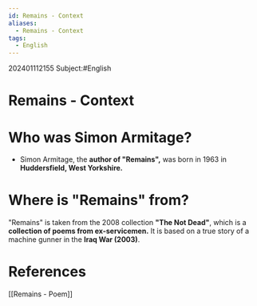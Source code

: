 ```yaml
---
id: Remains - Context
aliases:
  - Remains - Context
tags:
  - English
---
```

202401112155
Subject:#English

# Remains - Context

# Who was Simon Armitage?

- Simon Armitage, the **author of "Remains",** was born in 1963 in **Huddersfield, West Yorkshire.** 

# Where is "Remains" from?

"Remains" is taken from the 2008 collection **"The Not Dead"**, which is a **collection of poems from ex-servicemen.** It is based on a true story of a machine gunner in the **Iraq War (2003)**.

# **References**

[[Remains - Poem]]
